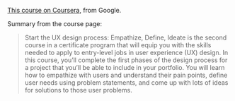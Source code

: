 ---
---

[This course on Coursera](https://www.coursera.org/learn/start-ux-design-process), from Google.

Summary from the course page:

> Start the UX design process: Empathize, Define, Ideate is the second course in a certificate program that will equip you with the skills needed to apply to entry-level jobs in user experience (UX) design. In this course, you’ll complete the first phases of the design process for a project that you’ll be able to include in your portfolio. You will learn how to empathize with users and understand their pain points, define user needs using problem statements, and come up with lots of ideas for solutions to those user problems.